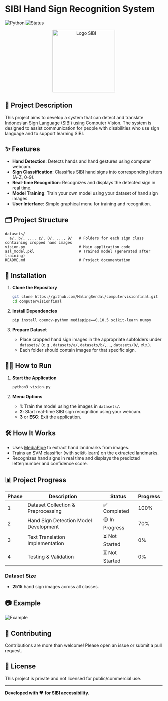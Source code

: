 # SIBI Hand Sign Recognition System

![Python](https://img.shields.io/badge/Python-3.7+-blue.svg)
![Status](https://img.shields.io/badge/Status-In%20Development-yellow.svg)

<p align="center">
  <img src="https://encrypted-tbn0.gstatic.com/images?q=tbn:ANd9GcTMp1C7pAAvzoAxFwkgn7mzE8k-JSBW5qJITA&s" alt="Logo SIBI" width="200"/>
</p>

## 📖 Project Description

This project aims to develop a system that can detect and translate Indonesian Sign Language (SIBI) using Computer Vision. The system is designed to assist communication for people with disabilities who use sign language and to support learning SIBI.

## ✨ Features

- **Hand Detection**: Detects hands and hand gestures using computer webcam.
- **Sign Classification**: Classifies SIBI hand signs into corresponding letters (A-Z, 0-9).
- **Real-time Recognition**: Recognizes and displays the detected sign in real time.
- **Model Training**: Train your own model using your dataset of hand sign images.
- **User Interface**: Simple graphical menu for training and recognition.

## 🗂️ Project Structure

```
datasets/
  a/, b/, ..., z/, 0/, ..., 9/   # Folders for each sign class containing cropped hand images
vision.py                        # Main application code
asl_model.pkl                    # Trained model (generated after training)
README.md                        # Project documentation
```

## 🚀 Installation

1. **Clone the Repository**
   ```bash
   git clone https://github.com/MalingSendal/computervisionfinal.git
   cd computervisionfinal
   ```

2. **Install Dependencies**
   ```bash
   pip install opencv-python mediapipe==0.10.5 scikit-learn numpy
   ```

3. **Prepare Dataset**
   - Place cropped hand sign images in the appropriate subfolders under `datasets/` (e.g., `datasets/a/`, `datasets/b/`, ..., `datasets/0/`, etc.).
   - Each folder should contain images for that specific sign.

## 🏃‍♂️ How to Run

1. **Start the Application**
   ```bash
   python3 vision.py
   ```

2. **Menu Options**
   - **1**: Train the model using the images in `datasets/`.
   - **2**: Start real-time SIBI sign recognition using your webcam.
   - **3** or **ESC**: Exit the application.

## 🛠️ How It Works

- Uses [MediaPipe](https://google.github.io/mediapipe/) to extract hand landmarks from images.
- Trains an SVM classifier (with scikit-learn) on the extracted landmarks.
- Recognizes hand signs in real time and displays the predicted letter/number and confidence score.

## 📊 Project Progress

| Phase | Description                              | Status           | Progress   |
|-------|------------------------------------------|------------------|------------|
| 1     | Dataset Collection & Preprocessing       | ✅ Completed      | 100%       |
| 2     | Hand Sign Detection Model Development    | 🟡 In Progress   | 70%        |
| 3     | Text Translation Implementation          | ⏳ Not Started   | 0%         |
| 4     | Testing & Validation                     | ⏳ Not Started   | 0%         |

### Dataset Size

- **2515** hand sign images across all classes.

## 📷 Example

![Example](https://user-images.githubusercontent.com/yourusername/example-sibi-demo.gif)

## 🤝 Contributing

Contributions are more than welcome! Please open an issue or submit a pull request.

## 📄 License

This project is private and not licensed for public/commercial use.

---

**Developed with ❤️ for SIBI accessibility.**